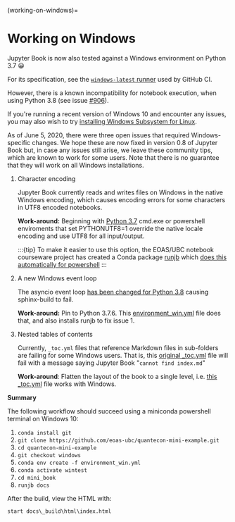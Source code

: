 (working-on-windows)=
# Working on Windows

Jupyter Book is now also tested against a Windows environment on Python 3.7 😀

For its specification, see the [`windows-latest` runner](https://docs.github.com/en/actions/reference/virtual-environments-for-github-hosted-runners#supported-runners-and-hardware-resources) used by GitHub CI.

However, there is a known incompatibility for notebook execution, when using Python 3.8
(see issue [#906](https://github.com/executablebooks/jupyter-book/issues/906)).

If you're running a recent version of Windows 10 and encounter any issues, you may also wish to try
[installing Windows Subsystem for Linux](https://docs.microsoft.com/en-us/windows/wsl/install-win10).

As of June 5, 2020, there were three open issues that required Windows-specific changes.
We hope these are now fixed in version 0.8 of Jupyter Book but, in case any issues still arise,
we leave these community tips, which are known to work for some users.
Note that there is no guarantee that they will work on all Windows installations.

1. Character encoding

    Jupyter Book currently reads and writes files on Windows in the native Windows
    encoding, which causes encoding errors for some characters in UTF8 encoded
    notebooks.

    **Work-around:**  Beginning with
    [Python 3.7](https://docs.python.org/3/using/cmdline.html#envvar-PYTHONUTF8)
    cmd.exe or powershell enviroments that set PYTHONUTF8=1  override the native
    locale encoding and use UTF8 for all input/output.

    :::{tip}
    To make it easier to use this option,
    the EOAS/UBC notebook courseware project has created a Conda package [runjb](https://anaconda.org/eoas_ubc/runjb) which [does this automatically for powershell](https://github.com/eoas-ubc/eoas_tlef/blob/master/converted_docs/wintools/binwin/runjb.ps1)
    :::

2. A new Windows event loop

   The asyncio event loop [has been changed for Python 3.8](https://github.com/sphinx-doc/sphinx/issues/7310)
   causing sphinx-build to fail.

   **Work-around:**  Pin to Python 3.7.6. This
   [environment_win.yml](https://github.com/eoas-ubc/quantecon-mini-example/blob/windows/environment_win.yml)
   file does that, and also installs runjb to fix issue 1.

3. Nested tables of contents

   Currently, `_toc.yml` files that reference Markdown files
   in sub-folders are failing for some Windows users. That is, this
   [original _toc.yml](https://github.com/eoas-ubc/quantecon-mini-example/blob/master/mini_book/_toc.yml)
   file will fail with a message saying Jupyter Book "```cannot find index.md```"

   **Work-around**: Flatten the layout of the book to a single level, i.e.
   [this _toc.yml](https://github.com/eoas-ubc/quantecon-mini-example/blob/windows/mini_book/docs/_toc.yml)
   file works with Windows.

**Summary**

The following workflow should succeed using a miniconda powershell terminal on Windows 10:

1. `conda install git`
2. `git clone https://github.com/eoas-ubc/quantecon-mini-example.git`
3. `cd quantecon-mini-example`
4. `git checkout windows`
5. `conda env create -f environment_win.yml`
6. `conda activate wintest`
7. `cd mini_book`
8. `runjb docs`

After the build, view the HTML with:

`start docs\_build\html\index.html`
